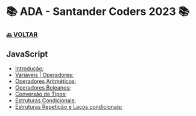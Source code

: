 # 📚 ADA - Santander Coders 2023 📚

### [🔙 **VOLTAR**](../../)

## **JavaScript**

- [Introdução](/Web-Front-End/JavaScript/primeiro.js);
- [Variáveis | Operadores](/Web-Front-End/JavaScript/variaveis.js);
- [Operadores Aritméticos](/Web-Front-End/JavaScript/operadores_aritmeticos.js);
- [Operadores Boleanos](/Web-Front-End/JavaScript/operadores_boleanos.js);
- [Conversão de Tipos](/Web-Front-End/JavaScript/conversao_de_tipos.js);
- [Estruturas Condicionais](/Web-Front-End/JavaScript/estruturas_condicionais.js);
- [Estruturas Repetição e Laços condicionais](/Web-Front-End/JavaScript/estruturas_repeticao_e_condicionais.js);

&nbsp;